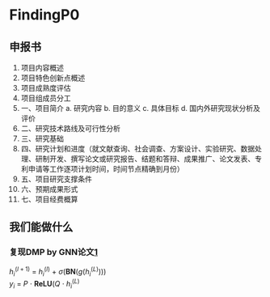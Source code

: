 # FindingP0
## 申报书
1. 项目内容概述
2. 项目特色创新点概述
3. 项目成熟度评估
4. 项目组成员分工
5. 一、项目简介
    a. 研究内容
    b. 目的意义
    c. 具体目标
    d. 国内外研究现状分析及评价
6. 二、研究技术路线及可行性分析
7. 三、研究基础
8. 四、研究计划和进度（就文献查询、社会调查、方案设计、实验研究、数据处理、研制开发、撰写论文或研究报告、结题和答辩、成果推广、论文发表、专利申请等工作逐项计划时间，时间节点精确到月份）
9. 五、项目研究支撑条件
10. 六、预期成果形式
11. 七、项目经费概算

## 我们能做什么
### 复现DMP by GNN论文[1](https://arxiv.org/pdf/2006.11913.pdf)
$h_{i}^{(l+1)}\ =\ h_{i}^{(l)}\ +\ \sigma (\boldsymbol{BN}(g(h_{i}^{(L)})))$  
$y_i\ =\ P\ \cdot\ \boldsymbol{ReLU}(Q\ \cdot\ h_{i}^{(L)}$  

